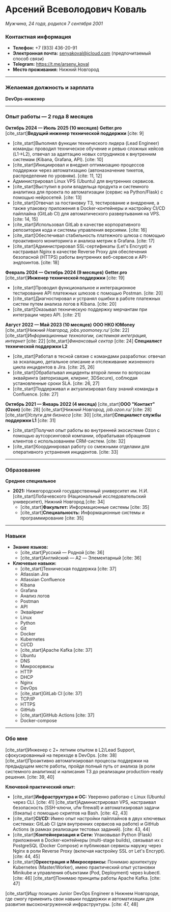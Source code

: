 # Арсений Всеволодович Коваль
*Мужчина, 24 года, родился 7 сентября 2001*

### Контактная информация
- **Телефон:** +7 (933) 436-20-91
- **Электронная почта:** senyakoval@icloud.com (предпочитаемый способ связи)
- **Telegram:** https://t.me/arseny_koval
- **Место проживания:** Нижний Новгород

---

### Желаемая должность и зарплата
**DevOps-инженер**

---

### Опыт работы — 2 года 8 месяцев

**Октябрь 2024 — Июль 2025 (10 месяцев)**
**Getter.pro**
[cite_start]**Ведущий инженер технической поддержки** [cite: 9]

-   [cite_start]Выполнял функции технического лидера (Lead Engineer) команды: проводил техническое обучение и ревью сложных кейсов (L1->L2), отвечал за адаптацию новых сотрудников к внутренним системам (Kibana, Grafana, API). [cite: 10]
-   [cite_start]Инициировал и внедрил оптимизацию процессов поддержки через автоматизацию (автоназначение тикетов, распределение по уровням). [cite: 11, 12]
-   Администрировал Linux VPS (Ubuntu) для внутренних сервисов.
-   [cite_start]Выступил в роли владельца продукта и системного аналитика для проекта по автоматизации (сервис на Python/Flask) с помощью нейросетей. [cite: 13]
-   [cite_start]Отвечал за постановку ТЗ, тестирование и внедрение, а также упаковку приложения в Docker-контейнеры и настройку CI/CD пайплайна (GitLab CI) для автоматического развертывания на VPS. [cite: 14, 15]
-   [cite_start]Использовал GitLab в качестве корпоративного репозитория кода и системы управления версиями. [cite: 16]
-   [cite_start]Обеспечивал стабильность платежного шлюза с помощью проактивного мониторинга и анализа метрик в Grafana. [cite: 17]
-   [cite_start]Администрировал SSL-сертификаты (Let's Encrypt) и настраивал Nginx в качестве Reverse Proxy для обеспечения безопасной (HTTPS) работы внутренних веб-сервисов и API-эндпоинтов. [cite: 18]

**Февраль 2024 — Октябрь 2024 (9 месяцев)**
**Getter.pro**
[cite_start]**Инженер технической поддержки** [cite: 19]

-   [cite_start]Проводил функциональное и интеграционное тестирование API платежных шлюзов с помощью Postman. [cite: 20]
-   [cite_start]Диагностировал и устранял ошибки в работе платежных систем путем анализа логов в Kibana. [cite: 20]
-   [cite_start]Оказывал техническую поддержку мерчантам при интеграции через API. [cite: 21]

**Август 2022 — Май 2023 (10 месяцев)**
**ООО НКО ЮMoney**
[cite_start]*Нижний Новгород, jobs.yoomoney.ru/* [cite: 22]
[cite_start]*Информационные технологии, системная интеграция, интернет* [cite: 22]
[cite_start]*Финансовый сектор* [cite: 24]
**Специалист технической поддержки L2**

-   [cite_start]Работал в тесной связке с командами разработки: отвечал за эскалацию, детальное описание и отслеживание жизненного цикла инцидентов в Jira. [cite: 25, 26]
-   [cite_start]Обрабатывал инциденты второй линии по вопросам эквайринга (авторизация, клиринг, 3DSecure), соблюдая установленные сроки SLA. [cite: 26, 27]
-   [cite_start]Поддерживал и актуализировал базу знаний команды в Confluence. [cite: 27]

**Октябрь 2021 — Январь 2022 (4 месяца)**
[cite_start]**ООО "Контакт" (Ozon)** [cite: 28]
[cite_start]*Нижний Новгород, job.ozon.ru/* [cite: 28]
[cite_start]*Услуги для бизнеса* [cite: 30]
[cite_start]**Специалист службы поддержки L1** [cite: 31]

-   [cite_start]Получил опыт работы во внутренней экосистеме Ozon с помощью аутсорсинговой компании, обрабатывая обращения клиентов с использованием CRM-систем. [cite: 32]
-   [cite_start]Координировал работу со смежными отделами для оперативного устранения инцидентов. [cite: 33]

---

### Образование
**Среднее специальное**
- **2021:** Нижегородский государственный университет им. Н.И. [cite_start]Лобачевского (Национальный исследовательский университет), Нижний Новгород [cite: 34]
    - [cite_start]**Факультет:** Информационные системы [cite: 35]
    - [cite_start]**Специальность:** Информационные системы и программирование [cite: 35]

---

### Навыки
- **Знание языков:**
    - [cite_start]Русский — Родной [cite: 36]
    - [cite_start]Английский — A2 — Элементарный [cite: 36]
- **Ключевые навыки:**
    - [cite_start]Техническая поддержка [cite: 37]
    - Atlassian Jira
    - Atlassian Confluence
    - Kibana
    - Grafana
    - Анализ логов
    - Postman
    - API
    - Эквайринг
    - Linux
    - Python
    - Git
    - Docker
    - Kubernetes
    - CI/CD
    - [cite_start]Apache Kafka [cite: 37]
    - Ubuntu
    - DNS
    - Микросервисы
    - HTTP
    - DHCP
    - Nginx
    - DevOps
    - [cite_start]GitLab CI [cite: 37]
    - TCP/IP
    - HTTPS
    - GitHub
    - [cite_start]GitHub Actions [cite: 37]
    - Docker-compose

---

### Обо мне
[cite_start]Инженер с 2+ летним опытом в L2/Lead Support, сфокусированный на переходе в DevOps. [cite: 38] [cite_start]Проактивно автоматизировал процессы поддержки на предыдущем месте работы, пройдя полный путь от анализа (в роли системного аналитика) и написания ТЗ до реализации production-ready решения. [cite: 39, 40]

**Ключевой практический опыт:**

-   [cite_start]**Инфраструктура и ОС:** Уверенно работаю с Linux (Ubuntu) через CLI. [cite: 41] [cite_start]Администрировал VPS, настраивал безопасность (SSH-ключи, ufw firewall) и автоматизировал задачи (бэкапы) с помощью скриптов на Bash. [cite: 42, 43]
-   [cite_start]**CI/CD:** Имею опыт настройки пайплайнов в двух ключевых системах: GitLab CI (для внутренних сервисов на работе) и GitHub Actions (в рамках реализации тестовых заданий). [cite: 43, 44]
-   [cite_start]**Контейнеризация и Сети:** Упаковывал Python (Flask) приложения в Docker-контейнеры (multi-stage builds), связывал их с PostgreSQL (Docker Compose) и публиковал сервисы наружу через Nginx в роли Reverse Proxy (включая настройку SSL от Let's Encrypt). [cite: 44, 45]
-   [cite_start]**Оркестрация и Микросервисы:** Понимаю архитектуру Kubernetes (Master/Worker), имею практический опыт установки Minikube и управления объектами (Pod, Deployment) через kubectl. [cite: 46] [cite_start]Понимаю принципы работы Apache Kafka. [cite: 47]

[cite_start]Ищу позицию Junior DevOps Engineer в Нижнем Новгороде, где смогу применить свои навыки поддержки и автоматизации для развития высоконагруженной инфраструктуры. [cite: 47, 48]